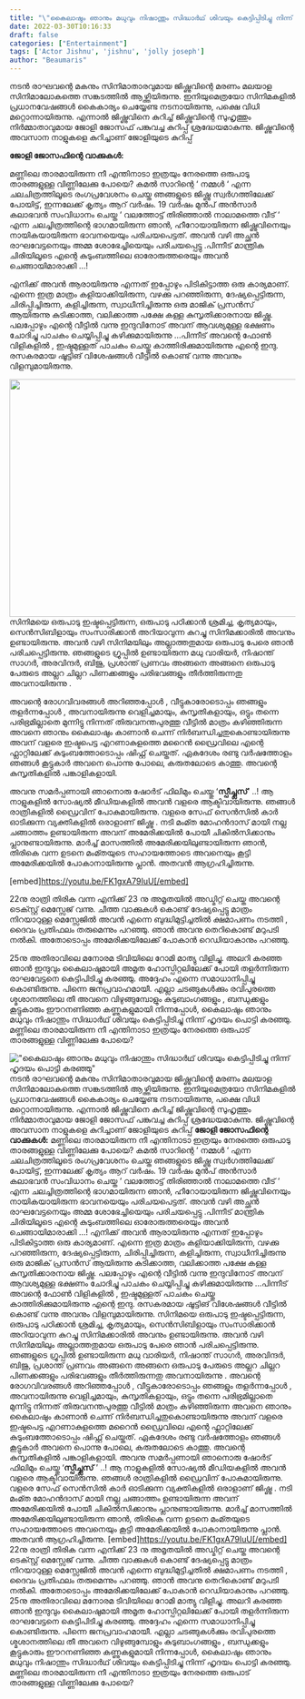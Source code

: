 ```yaml
---
title: "\"കൈലാഷും ഞാനും മധുവും നിഷാന്തും സിദ്ധാര്‍ഥ് ശിവയും കെട്ടിപ്പിടിച്ചു നിന്ന്‌ ഹൃദയം പൊട്ടി കരഞ്ഞു\""
date: 2022-03-30T10:16:33
draft: false
categories: ["Entertainment"]
tags: ['Actor Jishnu', 'jishnu', 'jolly joseph']
author: "Beaumaris"
---
```


നടൻ രാഘവന്റെ മകനും സിനിമാതാരവുമായ ജിഷ്ണുവിന്റെ മരണം മലയാള സിനിമാലോകത്തെ സങ്കടത്തിൽ ആഴ്ത്തിയിരുന്നു. ഇനിയുമെത്രയോ സിനിമകളിൽ പ്രധാനവേഷങ്ങൾ കൈകാര്യം ചെയ്യേണ്ട നടനായിരുന്നു, പക്ഷെ വിധി മറ്റൊന്നായിരുന്നു. എന്നാൽ ജിഷ്ണുവിനെ കുറിച്ച് ജിഷ്ണുവിന്റെ സുഹൃത്തും നിർമ്മാതാവുമായ ജോളി ജോസഫ് പങ്കുവച്ച കുറിപ്പ് ശ്രദ്ധേയമാകുന്നു. ജിഷ്ണുവിന്റെ അവസാന നാളുകളെ കുറിച്ചാണ് ജോളിയുടെ കുറിപ്പ്

<strong>ജോളി ജോസഫിന്റെ വാക്കുകൾ:</strong>

മണ്ണിലെ താരമായിരുന്ന നീ എന്തിനാടാ ഇത്രയും നേരത്തെ ഒരുപാടു താരങ്ങളുള്ള വിണ്ണിലേക്കു പോയെ? കമല്‍ സാറിന്റെ ‘ നമ്മള്‍ ‘ എന്ന ചലചിത്രത്തിലൂടെ രംഗപ്രവേശനം ചെയ്ത ഞങ്ങളുടെ ജിഷ്ണു സ്വര്‍ഗത്തിലേക്ക് പോയിട്ട്, ഇന്നലേക്ക് കൃത്യം ആറ് വർഷം. 19 വർഷം മുന്‍പ് അന്‍സാര്‍ കലാഭവന്‍ സംവിധാനം ചെയ്ത ‘ വലത്തോട്ട് തിരിഞ്ഞാല്‍ നാലാമത്തെ വീട് ‘ എന്ന ചലച്ചിത്രത്തിന്റെ ഭാഗമായിരുന്ന ഞാന്‍, ഹീറോയായിരുന്ന ജിഷ്ണുവിനെയും നായികയായിരുന്ന ഭാവനയെയും പരിചയപെട്ടത്. അവന്‍ വഴി അച്ഛന്‍ രാഘവേട്ടനെയും അമ്മ ശോഭേച്ചിയെയും പരിചയപ്പെട്ടു .പിന്നീട് മാന്ത്രിക ചിരിയിലൂടെ എന്റെ കുടുംബത്തിലെ ഓരോരുത്തരെയും അവന്‍ ചെങ്ങായിമാരാക്കി …!

എനിക്ക് അവന്‍ ആരായിരുന്നു എന്നത് ഇപ്പോഴും പിടികിട്ടാത്ത ഒരു കാര്യമാണ്. എന്നെ ഇത്ര മാത്രം കളിയാക്കിയിരുന്ന, വഴക്കു പറഞ്ഞിരുന്ന, ദേഷ്യപ്പെട്ടിരുന്ന, ചിരിപ്പിച്ചിരുന്ന, കളിച്ചിരുന്ന, സ്വാധീനിച്ചിരുന്നു ഒരു മാജിക് പ്രസന്‍സ് ആയിരുന്നു കുടിക്കാത്ത, വലിക്കാത്ത പക്ഷേ കള്ള കുസൃതിക്കാരനായ ജിഷ്ണു. പലപ്പോഴും എന്റെ വീട്ടില്‍ വന്നു ഇന്ദുവിനോട് അവന് ആവശ്യമുള്ള ഭക്ഷണം ചോദിച്ചു പാചകം ചെയ്യിപ്പിച്ചു കഴിക്കുമായിരുന്നു …പിന്നീട് അവന്റെ ഫോണ്‍ വിളികളില്‍ , ഇഷ്ടമുള്ളത് പാചകം ചെയ്തു കാത്തിരിക്കുമായിരുന്നു എന്റെ ഇന്ദു. രസകരമായ ഷൂട്ടിങ് വിശേഷങ്ങള്‍ വീട്ടില്‍ കൊണ്ട് വന്നു അവനും വിളമ്പുമായിരുന്നു.

<img class="size-full wp-image-327852 aligncenter" src="https://cdn.boolokam.com/articles/2022/03/mhmhmhhmhmhh.jpg" alt="" width="811" height="418" />സിനിമയെ ഒരുപാടു ഇഷ്ടപ്പെട്ടിരുന്ന, ഒരുപാടു പഠിക്കാന്‍ ശ്രമിച്ച, കൃത്യമായും, സെൻസിബിളായും സംസാരിക്കാന്‍ അറിയാവുന്ന കുറച്ചു സിനിമക്കാരില്‍ അവനും ഉണ്ടായിരുന്നു. അവന്‍ വഴി സിനിമയിലും അല്ലാത്തതുമായ ഒരുപാടു പേരെ ഞാന്‍ പരിചപ്പെട്ടിരുന്നു. ഞങ്ങളുടെ ഗ്രൂപ്പില്‍ ഉണ്ടായിരുന്ന മധു വാരിയര്‍, നിഷാന്ത് സാഗര്‍, അരവിന്ദര്‍, ബിജു, പ്രശാന്ത് പ്രണവം അങ്ങനെ അങ്ങനെ ഒരുപാടു പേരുടെ അല്ലറ ചില്ലറ പിണക്കങ്ങളും പരിഭവങ്ങളും തീര്‍ത്തിരുന്നതു അവനായിരുന്നു .

അവന്റെ രോഗവിവരങ്ങള്‍ അറിഞ്ഞപ്പോള്‍ , വീട്ടുകാരോടൊപ്പം ഞങ്ങളും തളര്‍ന്നപ്പോള്‍ , അവനായിരുന്നു വെളിച്ചമായും, കുസൃതികളായും, ഒട്ടും തന്നെ പരിഭ്രമില്ലാതെ മുന്നിട്ടു നിന്നത് തിരുവനന്തപുരത്തു വീട്ടില്‍ മാത്രം കഴിഞ്ഞിരുന്ന അവനെ ഞാനും കൈലാഷും കാണാന്‍ ചെന്ന് നിര്‍ബന്ധിച്ചതുകൊണ്ടായിരുന്നു അവന് വളരെ ഇഷ്ടപെട്ട എറണാകുളത്തെ മറൈന്‍ ഡ്രൈവിലെ എന്റെ ഫ്ലാറ്റിലേക്ക് കുടുംബത്തോടൊപ്പം ഷിഫ്റ്റ് ചെയ്തത്. ഏകദേശം രണ്ടു വര്‍ഷത്തോളം ഞങ്ങള്‍ കൂട്ടുകാര്‍ അവനെ പൊന്നു പോലെ, കരുതലോടെ കാത്തു. അവന്റെ കുസൃതികളില്‍ പങ്കാളികളായി.

അവനു സമര്‍പ്പണായി ഞാനൊരു ഷോര്‍ട് ഫിലിമും ചെയ്തു ‘<strong>സ്പീച്ച്ലസ്</strong>’ ..! ആ നാളുകളില്‍ സോഷ്യല്‍ മീഡിയകളില്‍ അവന്‍ വളരെ ആക്ടിവായിരുന്നു. ഞങ്ങള്‍ രാത്രികളില്‍ ഡ്രൈവിന് പോകുമായിരുന്നു. വളരെ സേഫ് സെന്‍സില്‍ കാര്‍ ഓടിക്കുന്ന വ്യക്തികളില്‍ ഒരാളാണ് ജിഷ്ണു . നടി മംമ്ത മോഹന്‍ദാസ് മായി നല്ല ചങ്ങാത്തം ഉണ്ടായിരുന്ന അവന് അമേരിക്കയില്‍ പോയീ ചികില്‍സിക്കാനും പ്ലാനുണ്ടായിരുന്നു. മാര്‍ച്ച്‌ മാസത്തില്‍ അമേരിക്കയിലുണ്ടായിരുന്ന ഞാന്‍, തിരികെ വന്ന ഉടനെ മംമ്തയുടെ സഹായത്തോടെ അവനെയും കൂട്ടി അമേരിക്കയില്‍ പോകാനായിരുന്നു പ്ലാന്‍. അതവന്‍ ആഗ്രഹിച്ചിരുന്നു.

[embed]https://youtu.be/FK1gxA79IuU[/embed]

22നു രാത്രി തിരിക വന്ന എനിക്ക് 23 നു അമൃതയില്‍ അഡ്മിറ്റ്‌ ചെയ്ത അവന്റെ ടെക്സ്റ്റ് മെസ്സേജ് വന്നു. ചീത്ത വാക്കുകള്‍ കൊണ്ട് ദേഷ്യപ്പെട്ടു മാത്രം നിറയാറുള്ള മെസ്സേജില്‍ അവന്‍ എന്നെ ബുദ്ധിമുട്ടിച്ചതിൽ ക്ഷമാപണം നടത്തി , ദൈവം പ്രതിഫലം തരുമെന്നും പറഞ്ഞു. ഞാന്‍ അവനു തെറികൊണ്ട് മറുപടി നല്‍കി. അതോടൊപ്പം അമേരിക്കയിലേക്ക് പോകാന്‍ റെഡിയാകാനും പറഞ്ഞു.

25നു അതിരാവിലെ മനോരമ ടിവിയിലെ റോമി മാത്യു വിളിച്ചു. അലറി കരഞ്ഞ ഞാന്‍ ഇന്ദുവും കൈലാഷുമായി അമൃത ഹോസ്പിറ്റലിലേക്ക് പോയി തളര്‍ന്നിരുന്ന രാഘവേട്ടനെ കെട്ടിപിടിച്ചു കരഞ്ഞു. അദ്ദേഹം എന്നെ സമാധാനിപ്പിച്ചു കൊണ്ടിരുന്നു. പിന്നെ ജനപ്രവാഹമായീ. എല്ലാ ചടങ്ങുകള്‍ക്കും രവിപുരത്തെ ശ്മശാനത്തിലെ തീ അവനെ വിഴുങ്ങുമ്പോളും കുടുബാംഗങ്ങളും , ബന്ധുക്കളും കൂട്ടുകാരും ഈറനണിഞ്ഞ കണ്ണുകളുമായി നിന്നപ്പോള്‍, കൈലാഷും ഞാനും മധുവും നിഷാന്തും സിദ്ധാര്‍ഥ് ശിവയും കെട്ടിപ്പിടിച്ചു നിന്ന്‌ ഹൃദയം പൊട്ടി കരഞ്ഞു. മണ്ണിലെ താരമായിരുന്ന നീ എന്തിനാടാ ഇത്രയും നേരത്തെ ഒരുപാട് താരങ്ങളുള്ള വിണ്ണിലേക്കു പോയെ?


!["കൈലാഷും ഞാനും മധുവും നിഷാന്തും സിദ്ധാര്‍ഥ് ശിവയും കെട്ടിപ്പിടിച്ചു നിന്ന്‌ ഹൃദയം പൊട്ടി കരഞ്ഞു"](https://cdn.boolokam.com/articles/2022/03/mhmhmhhmhmhh.jpg)നടൻ രാഘവന്റെ മകനും സിനിമാതാരവുമായ ജിഷ്ണുവിന്റെ മരണം മലയാള സിനിമാലോകത്തെ സങ്കടത്തിൽ ആഴ്ത്തിയിരുന്നു. ഇനിയുമെത്രയോ സിനിമകളിൽ പ്രധാനവേഷങ്ങൾ കൈകാര്യം ചെയ്യേണ്ട നടനായിരുന്നു, പക്ഷെ വിധി മറ്റൊന്നായിരുന്നു. എന്നാൽ ജിഷ്ണുവിനെ കുറിച്ച് ജിഷ്ണുവിന്റെ സുഹൃത്തും നിർമ്മാതാവുമായ ജോളി ജോസഫ് പങ്കുവച്ച കുറിപ്പ് ശ്രദ്ധേയമാകുന്നു. ജിഷ്ണുവിന്റെ അവസാന നാളുകളെ കുറിച്ചാണ് ജോളിയുടെ കുറിപ്പ് **ജോളി ജോസഫിന്റെ വാക്കുകൾ:** മണ്ണിലെ താരമായിരുന്ന നീ എന്തിനാടാ ഇത്രയും നേരത്തെ ഒരുപാടു താരങ്ങളുള്ള വിണ്ണിലേക്കു പോയെ? കമല്‍ സാറിന്റെ ‘ നമ്മള്‍ ‘ എന്ന ചലചിത്രത്തിലൂടെ രംഗപ്രവേശനം ചെയ്ത ഞങ്ങളുടെ ജിഷ്ണു സ്വര്‍ഗത്തിലേക്ക് പോയിട്ട്, ഇന്നലേക്ക് കൃത്യം ആറ് വർഷം. 19 വർഷം മുന്‍പ് അന്‍സാര്‍ കലാഭവന്‍ സംവിധാനം ചെയ്ത ‘ വലത്തോട്ട് തിരിഞ്ഞാല്‍ നാലാമത്തെ വീട് ‘ എന്ന ചലച്ചിത്രത്തിന്റെ ഭാഗമായിരുന്ന ഞാന്‍, ഹീറോയായിരുന്ന ജിഷ്ണുവിനെയും നായികയായിരുന്ന ഭാവനയെയും പരിചയപെട്ടത്. അവന്‍ വഴി അച്ഛന്‍ രാഘവേട്ടനെയും അമ്മ ശോഭേച്ചിയെയും പരിചയപ്പെട്ടു .പിന്നീട് മാന്ത്രിക ചിരിയിലൂടെ എന്റെ കുടുംബത്തിലെ ഓരോരുത്തരെയും അവന്‍ ചെങ്ങായിമാരാക്കി …! എനിക്ക് അവന്‍ ആരായിരുന്നു എന്നത് ഇപ്പോഴും പിടികിട്ടാത്ത ഒരു കാര്യമാണ്. എന്നെ ഇത്ര മാത്രം കളിയാക്കിയിരുന്ന, വഴക്കു പറഞ്ഞിരുന്ന, ദേഷ്യപ്പെട്ടിരുന്ന, ചിരിപ്പിച്ചിരുന്ന, കളിച്ചിരുന്ന, സ്വാധീനിച്ചിരുന്നു ഒരു മാജിക് പ്രസന്‍സ് ആയിരുന്നു കുടിക്കാത്ത, വലിക്കാത്ത പക്ഷേ കള്ള കുസൃതിക്കാരനായ ജിഷ്ണു. പലപ്പോഴും എന്റെ വീട്ടില്‍ വന്നു ഇന്ദുവിനോട് അവന് ആവശ്യമുള്ള ഭക്ഷണം ചോദിച്ചു പാചകം ചെയ്യിപ്പിച്ചു കഴിക്കുമായിരുന്നു …പിന്നീട് അവന്റെ ഫോണ്‍ വിളികളില്‍ , ഇഷ്ടമുള്ളത് പാചകം ചെയ്തു കാത്തിരിക്കുമായിരുന്നു എന്റെ ഇന്ദു. രസകരമായ ഷൂട്ടിങ് വിശേഷങ്ങള്‍ വീട്ടില്‍ കൊണ്ട് വന്നു അവനും വിളമ്പുമായിരുന്നു. സിനിമയെ ഒരുപാടു ഇഷ്ടപ്പെട്ടിരുന്ന, ഒരുപാടു പഠിക്കാന്‍ ശ്രമിച്ച, കൃത്യമായും, സെൻസിബിളായും സംസാരിക്കാന്‍ അറിയാവുന്ന കുറച്ചു സിനിമക്കാരില്‍ അവനും ഉണ്ടായിരുന്നു. അവന്‍ വഴി സിനിമയിലും അല്ലാത്തതുമായ ഒരുപാടു പേരെ ഞാന്‍ പരിചപ്പെട്ടിരുന്നു. ഞങ്ങളുടെ ഗ്രൂപ്പില്‍ ഉണ്ടായിരുന്ന മധു വാരിയര്‍, നിഷാന്ത് സാഗര്‍, അരവിന്ദര്‍, ബിജു, പ്രശാന്ത് പ്രണവം അങ്ങനെ അങ്ങനെ ഒരുപാടു പേരുടെ അല്ലറ ചില്ലറ പിണക്കങ്ങളും പരിഭവങ്ങളും തീര്‍ത്തിരുന്നതു അവനായിരുന്നു . അവന്റെ രോഗവിവരങ്ങള്‍ അറിഞ്ഞപ്പോള്‍ , വീട്ടുകാരോടൊപ്പം ഞങ്ങളും തളര്‍ന്നപ്പോള്‍ , അവനായിരുന്നു വെളിച്ചമായും, കുസൃതികളായും, ഒട്ടും തന്നെ പരിഭ്രമില്ലാതെ മുന്നിട്ടു നിന്നത് തിരുവനന്തപുരത്തു വീട്ടില്‍ മാത്രം കഴിഞ്ഞിരുന്ന അവനെ ഞാനും കൈലാഷും കാണാന്‍ ചെന്ന് നിര്‍ബന്ധിച്ചതുകൊണ്ടായിരുന്നു അവന് വളരെ ഇഷ്ടപെട്ട എറണാകുളത്തെ മറൈന്‍ ഡ്രൈവിലെ എന്റെ ഫ്ലാറ്റിലേക്ക് കുടുംബത്തോടൊപ്പം ഷിഫ്റ്റ് ചെയ്തത്. ഏകദേശം രണ്ടു വര്‍ഷത്തോളം ഞങ്ങള്‍ കൂട്ടുകാര്‍ അവനെ പൊന്നു പോലെ, കരുതലോടെ കാത്തു. അവന്റെ കുസൃതികളില്‍ പങ്കാളികളായി. അവനു സമര്‍പ്പണായി ഞാനൊരു ഷോര്‍ട് ഫിലിമും ചെയ്തു ‘**സ്പീച്ച്ലസ്** ’ ..! ആ നാളുകളില്‍ സോഷ്യല്‍ മീഡിയകളില്‍ അവന്‍ വളരെ ആക്ടിവായിരുന്നു. ഞങ്ങള്‍ രാത്രികളില്‍ ഡ്രൈവിന് പോകുമായിരുന്നു. വളരെ സേഫ് സെന്‍സില്‍ കാര്‍ ഓടിക്കുന്ന വ്യക്തികളില്‍ ഒരാളാണ് ജിഷ്ണു . നടി മംമ്ത മോഹന്‍ദാസ് മായി നല്ല ചങ്ങാത്തം ഉണ്ടായിരുന്ന അവന് അമേരിക്കയില്‍ പോയീ ചികില്‍സിക്കാനും പ്ലാനുണ്ടായിരുന്നു. മാര്‍ച്ച്‌ മാസത്തില്‍ അമേരിക്കയിലുണ്ടായിരുന്ന ഞാന്‍, തിരികെ വന്ന ഉടനെ മംമ്തയുടെ സഹായത്തോടെ അവനെയും കൂട്ടി അമേരിക്കയില്‍ പോകാനായിരുന്നു പ്ലാന്‍. അതവന്‍ ആഗ്രഹിച്ചിരുന്നു. [embed]https://youtu.be/FK1gxA79IuU[/embed] 22നു രാത്രി തിരിക വന്ന എനിക്ക് 23 നു അമൃതയില്‍ അഡ്മിറ്റ്‌ ചെയ്ത അവന്റെ ടെക്സ്റ്റ് മെസ്സേജ് വന്നു. ചീത്ത വാക്കുകള്‍ കൊണ്ട് ദേഷ്യപ്പെട്ടു മാത്രം നിറയാറുള്ള മെസ്സേജില്‍ അവന്‍ എന്നെ ബുദ്ധിമുട്ടിച്ചതിൽ ക്ഷമാപണം നടത്തി , ദൈവം പ്രതിഫലം തരുമെന്നും പറഞ്ഞു. ഞാന്‍ അവനു തെറികൊണ്ട് മറുപടി നല്‍കി. അതോടൊപ്പം അമേരിക്കയിലേക്ക് പോകാന്‍ റെഡിയാകാനും പറഞ്ഞു. 25നു അതിരാവിലെ മനോരമ ടിവിയിലെ റോമി മാത്യു വിളിച്ചു. അലറി കരഞ്ഞ ഞാന്‍ ഇന്ദുവും കൈലാഷുമായി അമൃത ഹോസ്പിറ്റലിലേക്ക് പോയി തളര്‍ന്നിരുന്ന രാഘവേട്ടനെ കെട്ടിപിടിച്ചു കരഞ്ഞു. അദ്ദേഹം എന്നെ സമാധാനിപ്പിച്ചു കൊണ്ടിരുന്നു. പിന്നെ ജനപ്രവാഹമായീ. എല്ലാ ചടങ്ങുകള്‍ക്കും രവിപുരത്തെ ശ്മശാനത്തിലെ തീ അവനെ വിഴുങ്ങുമ്പോളും കുടുബാംഗങ്ങളും , ബന്ധുക്കളും കൂട്ടുകാരും ഈറനണിഞ്ഞ കണ്ണുകളുമായി നിന്നപ്പോള്‍, കൈലാഷും ഞാനും മധുവും നിഷാന്തും സിദ്ധാര്‍ഥ് ശിവയും കെട്ടിപ്പിടിച്ചു നിന്ന്‌ ഹൃദയം പൊട്ടി കരഞ്ഞു. മണ്ണിലെ താരമായിരുന്ന നീ എന്തിനാടാ ഇത്രയും നേരത്തെ ഒരുപാട് താരങ്ങളുള്ള വിണ്ണിലേക്കു പോയെ?
